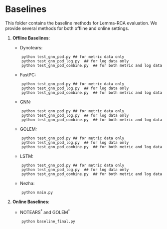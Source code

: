 # Baselines 

This folder contains the baseline methods for Lemma-RCA evaluation. We provide several methods for both offline and online settings.

1. **Offline Baselines**: 
    - Dynotears: 
    ```
        python test_gnn_pod.py ## for metric data only
        python test_gnn_pod_log.py  ## for log data only
        python test_gnn_pod_combine.py  ## for both metric and log data
    ```
    - FastPC: 
    ```
        python test_gnn_pod.py ## for metric data only
        python test_gnn_pod_log.py  ## for log data only
        python test_gnn_pod_combine.py  ## for both metric and log data
    ```
    - GNN: 
    ```
        python test_gnn_pod.py ## for metric data only
        python test_gnn_pod_log.py  ## for log data only
        python test_gnn_pod_combine.py  ## for both metric and log data
    ```
    - GOLEM: 
    ```
        python test_gnn_pod.py ## for metric data only
        python test_gnn_pod_log.py  ## for log data only
        python test_gnn_pod_combine.py  ## for both metric and log data
    ```
    - LSTM: 
    ```
        python test_gnn_pod.py ## for metric data only
        python test_gnn_pod_log.py  ## for log data only
        python test_gnn_pod_combine.py  ## for both metric and log data
    ```
    - Nezha:
    ```
        python main.py
    ```

2. **Online Baselines**:
    - NOTEARS<sup>* </sup> and GOLEM<sup>*</sup>
    ```
        python baseline_final.py
    ```

